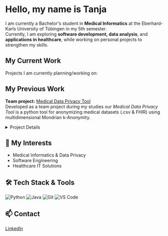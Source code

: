 # Hello, my name is Tanja

I am currently a Bachelor's student in **Medical Informatics** at the Eberhard-Karls University of Tübingen in my 5th semester.  
Currently, I am exploring **software development, data analysis**, and **applications in healthcare**, while working on personal projects to strengthen my skills.

## My Current Work 
Projects I am currently planning/working on:


## My Previous Work
**Team project:** [Medical Data Privacy Tool](https://github.com/pfeiferAI/MedicalDataPrivacyTool_repo)  
Developed as a team project during my studies our _Medical Data Privacy Tool_ is a python tool for anonymizing medical datasets (.csv & FHIR) using multidimensional Mondrian k-Anonymity.  
<details>
  <summary>Project Details</summary>

This tool implements k-Anonymity to reduce re-identification risk while preserving data utility. It supports .csv and FHIR (.xml & .json) formats. The algorithm uses the multidimensional Mondrian method to anonymize datasets via recursive attribute splitting and generalization/suppression.

It allows the user to choose the k-value (level of anonymity) and minimum diversity threshold. The GUI enables easy selection of quasi-identifiers to be anonymized.  

For more details, feel free to check out the full Team Project repository with its detailed README.

</details>



## 🎯 My Interests 
- Medical Informatics & Data Privacy
- Software Engineering
- Healthcare IT Solutions

## 🛠 Tech Stack & Tools
![Python](https://img.shields.io/badge/Python-3776AB?style=for-the-badge&logo=python&logoColor=white)
![Java](https://img.shields.io/badge/Java-007396?style=for-the-badge&logo=java&logoColor=white)
![Git](https://img.shields.io/badge/Git-F05032?style=for-the-badge&logo=git&logoColor=white)
![VS Code](https://img.shields.io/badge/VS_Code-007ACC?style=for-the-badge&logo=visual-studio-code&logoColor=white)  

## 📫 Contact   
[LinkedIn](https://www.linkedin.com/in/tanja-vicol-2122aa35b/)
